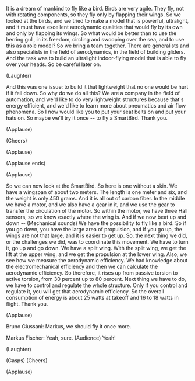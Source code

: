 
It is a dream of mankind
to fly like a bird.
Birds are very agile.
They fly, not with rotating components,
so they fly only by flapping their wings.
So we looked at the birds,
and we tried to make a model
that is powerful, ultralight,
and it must have excellent
aerodynamic qualities
that would fly by its own
and only by flapping its wings.
So what would be better than to use
the herring gull, in its freedom,
circling and swooping over the sea,
and to use this as a role model?
So we bring a team together.
There are generalists and also specialists
in the field of aerodynamics,
in the field of building gliders.
And the task was to build
an ultralight indoor-flying model
that is able to fly over your heads.
So be careful later on.

(Laughter)


And this was one issue:
to build it that lightweight
that no one would be hurt if it fell down.
So why do we do all this?
We are a company
in the field of automation,
and we&#39;d like to do
very lightweight structures
because that&#39;s energy efficient,
and we&#39;d like to learn more
about pneumatics and air flow phenomena.
So I now would like you
to put your seat belts on
and put your hats on.
So maybe we&#39;ll try it once --
to fly a SmartBird.
Thank you.

(Applause)

(Cheers)

(Applause)

(Applause ends)

(Applause)

So we can now look at the SmartBird.
So here is one without a skin.
We have a wingspan of about two meters.
The length is one meter and six,
and the weight is only 450 grams.
And it is all out of carbon fiber.
In the middle we have a motor,
and we also have a gear in it,
and we use the gear
to transfer the circulation of the motor.
So within the motor,
we have three Hall sensors,
so we know exactly where the wing is.
And if we now beat up and down --
(Mechanical sounds)
We have the possibility
to fly like a bird.
So if you go down, you have
the large area of propulsion,
and if you go up,
the wings are not that large,
and it is easier to get up.
So, the next thing we did,
or the challenges we did,
was to coordinate this movement.
We have to turn it, go up and go down.
We have a split wing.
With the split wing,
we get the lift at the upper wing,
and we get the propulsion
at the lower wing.
Also, we see how we measure
the aerodynamic efficiency.
We had knowledge
about the electromechanical efficiency
and then we can calculate
the aerodynamic efficiency.
So therefore, it rises up
from passive torsion to active torsion,
from 30 percent up to 80 percent.
Next thing we have to do,
we have to control and regulate
the whole structure.
Only if you control and regulate it,
you will get that aerodynamic efficiency.
So the overall consumption of energy
is about 25 watts at takeoff
and 16 to 18 watts in flight.
Thank you.

(Applause)


Bruno Giussani: Markus,
we should fly it once more.

Markus Fischer: Yeah, sure.
(Audience) Yeah!

(Laughter)

(Gasps)
(Cheers)

(Applause)

